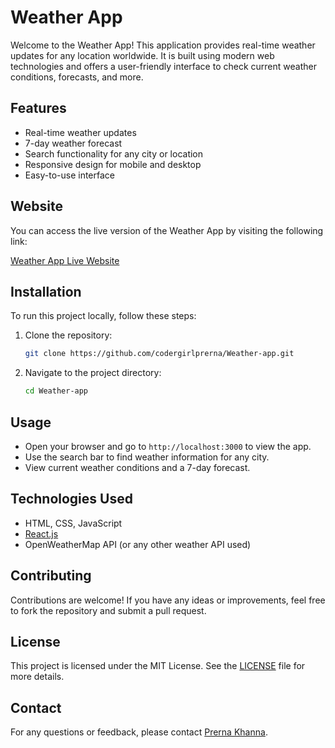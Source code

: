 
# Weather App

Welcome to the Weather App! This application provides real-time weather updates for any location worldwide. It is built using modern web technologies and offers a user-friendly interface to check current weather conditions, forecasts, and more.

## Features

- Real-time weather updates
- 7-day weather forecast
- Search functionality for any city or location
- Responsive design for mobile and desktop
- Easy-to-use interface

## Website

You can access the live version of the Weather App by visiting the following link:

[Weather App Live Website](https://codergirlprerna.github.io/Weather-app/)

## Installation

To run this project locally, follow these steps:

1. Clone the repository:
   ```bash
   git clone https://github.com/codergirlprerna/Weather-app.git
   ```
2. Navigate to the project directory:
   ```bash
   cd Weather-app
   ```


## Usage

- Open your browser and go to `http://localhost:3000` to view the app.
- Use the search bar to find weather information for any city.
- View current weather conditions and a 7-day forecast.

## Technologies Used

- HTML, CSS, JavaScript
- [React.js](https://reactjs.org/)
- OpenWeatherMap API (or any other weather API used)

## Contributing

Contributions are welcome! If you have any ideas or improvements, feel free to fork the repository and submit a pull request.

## License

This project is licensed under the MIT License. See the [LICENSE](LICENSE) file for more details.

## Contact

For any questions or feedback, please contact [Prerna Khanna](mailto:your-email@example.com).

```

